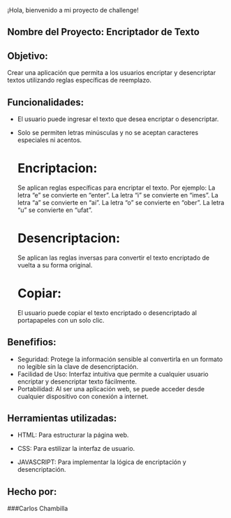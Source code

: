 ¡Hola, bienvenido a mi proyecto de challenge!
## Nombre del Proyecto: Encriptador de Texto

## Objetivo:
Crear una aplicación que permita a los usuarios encriptar y desencriptar textos utilizando reglas específicas de reemplazo.

## Funcionalidades:
* El usuario puede ingresar el texto que desea encriptar o desencriptar.
* Solo se permiten letras minúsculas y no se aceptan caracteres especiales ni acentos.
  
  # Encriptacion:
  Se aplican reglas específicas para encriptar el texto. Por ejemplo:
  La letra “e” se convierte en “enter”.
  La letra “i” se convierte en “imes”.
  La letra “a” se convierte en “ai”.
  La letra “o” se convierte en “ober”.
  La letra “u” se convierte en “ufat”.

  # Desencriptacion:
  Se aplican las reglas inversas para convertir el texto encriptado de vuelta a su forma original.

  # Copiar:
  El usuario puede copiar el texto encriptado o desencriptado al portapapeles con un solo clic.

## Benefifios:
* Seguridad: Protege la información sensible al convertirla en un formato no legible sin la clave de desencriptación.
* Facilidad de Uso: Interfaz intuitiva que permite a cualquier usuario encriptar y desencriptar texto fácilmente.
* Portabilidad: Al ser una aplicación web, se puede acceder desde cualquier dispositivo con conexión a internet.
  
## Herramientas utilizadas:

* HTML:  Para estructurar la página web.

* CSS: Para estilizar la interfaz de usuario.

* JAVASCRIPT: Para implementar la lógica de encriptación y desencriptación.

## Hecho por:

###Carlos Chambilla
